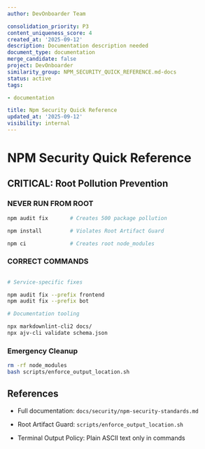 ```yaml
---
author: DevOnboarder Team

consolidation_priority: P3
content_uniqueness_score: 4
created_at: '2025-09-12'
description: Documentation description needed
document_type: documentation
merge_candidate: false
project: DevOnboarder
similarity_group: NPM_SECURITY_QUICK_REFERENCE.md-docs
status: active
tags:

- documentation

title: Npm Security Quick Reference
updated_at: '2025-09-12'
visibility: internal
---
```


# NPM Security Quick Reference

## CRITICAL: Root Pollution Prevention

### NEVER RUN FROM ROOT

```bash
npm audit fix       # Creates 500 package pollution

npm install         # Violates Root Artifact Guard

npm ci              # Creates root node_modules

```

### CORRECT COMMANDS

```bash

# Service-specific fixes

npm audit fix --prefix frontend
npm audit fix --prefix bot

# Documentation tooling

npx markdownlint-cli2 docs/
npx ajv-cli validate schema.json

```

### Emergency Cleanup

```bash
rm -rf node_modules
bash scripts/enforce_output_location.sh

```

## References

- Full documentation: `docs/security/npm-security-standards.md`

- Root Artifact Guard: `scripts/enforce_output_location.sh`

- Terminal Output Policy: Plain ASCII text only in commands
